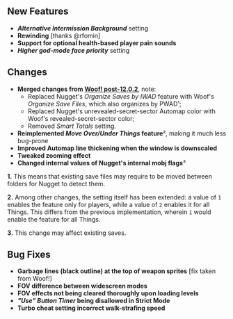 ## New Features

- **_Alternative Intermission Background_** setting
- **Rewinding** [thanks @rfomin]
- **Support for optional health-based player pain sounds**
- **_Higher god-mode face priority_** setting

## Changes

- **Merged changes from [Woof! post-12.0.2](link)**, note:
  - Replaced Nugget's _Organize Saves by IWAD_ feature with Woof's _Organize Save Files_, which also organizes by PWAD¹;
  - Replaced Nugget's unrevealed-secret-sector Automap color with Woof's revealed-secret-sector color;
  - Removed _Smart Totals_ setting.
- **Reimplemented _Move Over/Under Things_ feature**², making it much less bug-prone
- **Improved Automap line thickening when the window is downscaled**
- **Tweaked zooming effect**
- **Changed internal values of Nugget's internal mobj flags**³

**1\.** This means that existing save files may require to be moved between folders for Nugget to detect them.

**2\.** Among other changes, the setting itself has been extended: a value of `1` enables the feature only for players,
while a value of `2` enables it for all Things. This differs from the previous implementation, wherein `1` would enable
the feature for all Things.

**3\.** This change may affect existing saves.

## Bug Fixes

- **Garbage lines (black outline) at the top of weapon sprites** [fix taken from Woof!]
- **FOV difference between widescreen modes**
- **FOV effects not being cleared thoroughly upon loading levels**
- **_"Use" Button Timer_ being disallowed in Strict Mode**
- **Turbo cheat setting incorrect walk-strafing speed**
